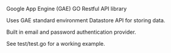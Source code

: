 Google App Engine (GAE) GO Restful API library

Uses GAE standard environment Datastore API for storing data.

Built in email and password authentication provider.

See test/test.go for a working example.